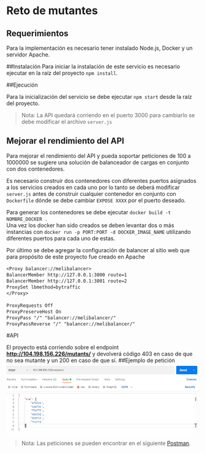 # Reto de mutantes

## Requerimientos
Para la implementación es necesario tener instalado Node.js, Docker y un servidor 
Apache.

##Instalación
Para iniciar la instalación de este servicio es necesario ejecutar en la raíz del
proyecto `npm install`.

##Ejecución

Para la inicialización del servicio se debe ejecutar `npm start` desde la raíz
del proyecto. 

>Nota: La API quedará corriendo en el puerto 3000 para cambiarlo se debe modificar
> el archivo `server.js`

## Mejorar el rendimiento del API
Para mejorar el rendimiento del API y pueda soportar peticiones de 100 a 1000000 
se sugiere una solución de balanceador de cargas en conjunto con dos contenedores.

Es necesario construir dos contenedores con diferentes puertos asignados a los 
servicios creados en cada uno por lo tanto se deberá modificar `server.js` antes 
de construir cualquier contenedor en conjunto con `Dockerfile` dónde se debe cambiar
`EXPOSE XXXX` por el puerto deseado.

Para generar los contenedores se debe ejecutar `docker build -t NOMBRE_DOCKER .`
<br>
Una vez los docker han sido creados se deben levantar dos o más instancias con 
`docker run -p PORT:PORT -d DOCKER_IMAGE_NAME` utilizando diferentes puertos para 
cada uno de estas.
<br>

Por último se debe agregar la configuración de balancer al sitio web que para 
propósito de este proyecto fue creado en Apache
<br>
```
<Proxy balancer://melibalancer>
BalancerMember http://127.0.0.1:3000 route=1
BalancerMember http://127.0.0.1:3001 route=2
ProxySet lbmethod=bytraffic
</Proxy>

ProxyRequests Off
ProxyPreserveHost On
ProxyPass "/" "balancer://melibalancer/"
ProxyPassReverse "/" "balancer://melibalancer/"
```

#API

El proyecto está corriendo sobre el endpoint **http://104.198.156.226/mutants/** y
devolverá código 403 en caso de que no sea mutante y un 200 en caso de que sí.
##Ejemplo de petición
![img.png](img.png)

>Nota: Las peticiones se pueden encontrar en el siguiente 
> [Postman](https://documenter.getpostman.com/view/16798673/TzshHQZz).